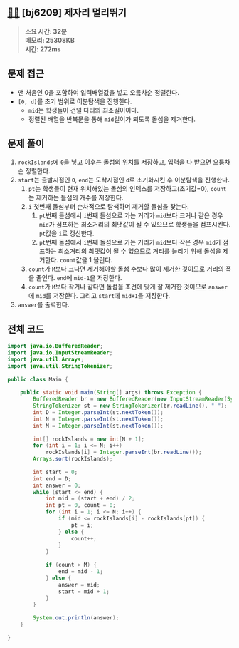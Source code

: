 ## [🏃‍♂️](https://www.acmicpc.net/problem/6209) [bj6209] 제자리 멀리뛰기

> **소요 시간: 32분<br>
> 메모리: 25308KB<br>
> 시간: 272ms**

## 문제 접근
- 맨 처음인 0을 포함하여 입력배열값을 넣고 오름차순 정렬한다.
- `[0, d]`를 초기 범위로 이분탐색을 진행한다.
	- `mid`는 학생들이 건널 다리의 최소길이이다.
	- 정렬된 배열을 반복문을 통해 `mid`길이가 되도록 돌섬을 제거한다.
## 문제 풀이
1. `rockIslands`에 `0`을 넣고 이후는 돌섬의 위치를 저장하고, 입력을 다 받으면 오름차순 정렬한다.
2. `start`는 출발지점인 `0`, `end`는 도착지점인 `d`로 초기화시킨 후 이분탐색을 진행한다.
	1. `pt`는 학생들이 현재 위치해있는 돌섬의 인덱스를 저장하고(초기값=0), `count`는 제거하는 돌섬의 개수를 저장한다.
	2. `i` 첫번째 돌섬부터 순차적으로 탐색하며 제거할 돌섬을 찾는다.
		1. `pt`번째 돌섬에서 `i`번째 돌섬으로 가는 거리가 `mid`보다 크거나 같은 경우 `mid`가 점프하는 최소거리의 최댓값이 될 수 있으므로 학생들을 점프시킨다. `pt`값을 `i`로 갱신한다.
		2. `pt`번째 돌섬에서 `i`번째 돌섬으로 가는 거리가 `mid`보다 작은 경우 `mid`가 점프하는 최소거리의 최댓값이 될 수 없으므로 거리를 늘리기 위해 돌섬을 제거한다. `count`값을 1 올린다.
	3. `count`가 `M`보다 크다면 제거해야할 돌섬 수보다 많이 제거한 것이므로 거리의 폭을 줄인다. `end`에 `mid-1`을 저장한다.
	4. `count`가 `M`보다 작거나 같다면 돌섬을 조건에 맞게 잘 제거한 것이므로 `answer`에 `mid`를 저장한다. 그리고 `start`에 `mid+1`을 저장한다.
3. `answer`를 출력한다.
## 전체 코드
```java
import java.io.BufferedReader;  
import java.io.InputStreamReader;  
import java.util.Arrays;  
import java.util.StringTokenizer;  
  
public class Main {  
  
    public static void main(String[] args) throws Exception {  
        BufferedReader br = new BufferedReader(new InputStreamReader(System.in));  
        StringTokenizer st = new StringTokenizer(br.readLine(), " ");  
        int D = Integer.parseInt(st.nextToken());  
        int N = Integer.parseInt(st.nextToken());  
        int M = Integer.parseInt(st.nextToken());  
  
        int[] rockIslands = new int[N + 1];  
        for (int i = 1; i <= N; i++)  
            rockIslands[i] = Integer.parseInt(br.readLine());  
        Arrays.sort(rockIslands);  
  
        int start = 0;  
        int end = D;  
        int answer = 0;  
        while (start <= end) {  
            int mid = (start + end) / 2;  
            int pt = 0, count = 0;  
            for (int i = 1; i <= N; i++) {  
                if (mid <= rockIslands[i] - rockIslands[pt]) {  
                    pt = i;  
                } else {  
                    count++;  
                }  
            }  
  
            if (count > M) {  
                end = mid - 1;  
            } else {  
                answer = mid;  
                start = mid + 1;  
            }  
        }  
  
        System.out.println(answer);  
    }  
  
}
```
